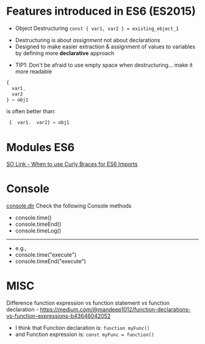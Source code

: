 # Features introduced in ES6 (ES2015)
* Object Destructuring `const { var1, var2 } = existing_object_1`
 - Destructuring is about *assignment* not about declarations
 - Designed to make easier extraction & assignment of values to variables by defining more **declarative** approach
* TIP1: Don't be afraid to use empty space when destructuring… make it more readable
```javascript
{
  var1,
  var2
} = obj1
```
is often better than:
```javascript
 {  var1,  var2} = obj1
```

# Modules ES6
[SO Link - When to use Curly Braces for ES6 Imports](https://stackoverflow.com/questions/36795819/when-should-i-use-curly-braces-for-es6-import/36796281#36796281)

# Console
[console.dir](https://developer.mozilla.org/en-US/docs/Web/API/Console/dir)
Check the following Console methods
- console.time()
- console.timeEnd()
- console.timeLog()
--------------------
- e.g.,
- console.time("execute")
- console.timeEnd("execute")

# MISC
Difference function expression vs function statement vs function declaration
	- https://medium.com/@mandeep1012/function-declarations-vs-function-expressions-b43646042052
- I think that Function declaration is: `function myFunc()`
- and Function expression is: `const myFunc = function()`
